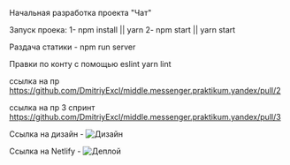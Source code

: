 Начальная разработка проекта "Чат"


Запуск проека:
1- npm install || yarn
2- npm start || yarn start

Раздача статики - npm run server

Правки по конту с помощью eslint 
yarn lint

ссылка на пр https://github.com/DmitriyExcl/middle.messenger.praktikum.yandex/pull/2

ссылка на пр 3 спринт https://github.com/DmitriyExcl/middle.messenger.praktikum.yandex/pull/3



Ссылка на дизайн - 
![Дизайн](https://www.figma.com/file/eJP7qMPoWMiwXN8XkvOndK/Sign-Up-Form-(Community)?node-id=3%3A2)

Ссылка на Netlify -
![Деплой](https://deploy-preview-2--modest-sammet-0d3420.netlify.app/)
